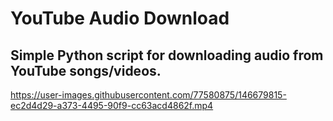 # YouTube Audio Download
## Simple Python script for downloading audio from YouTube songs/videos.

https://user-images.githubusercontent.com/77580875/146679815-ec2d4d29-a373-4495-90f9-cc63acd4862f.mp4
